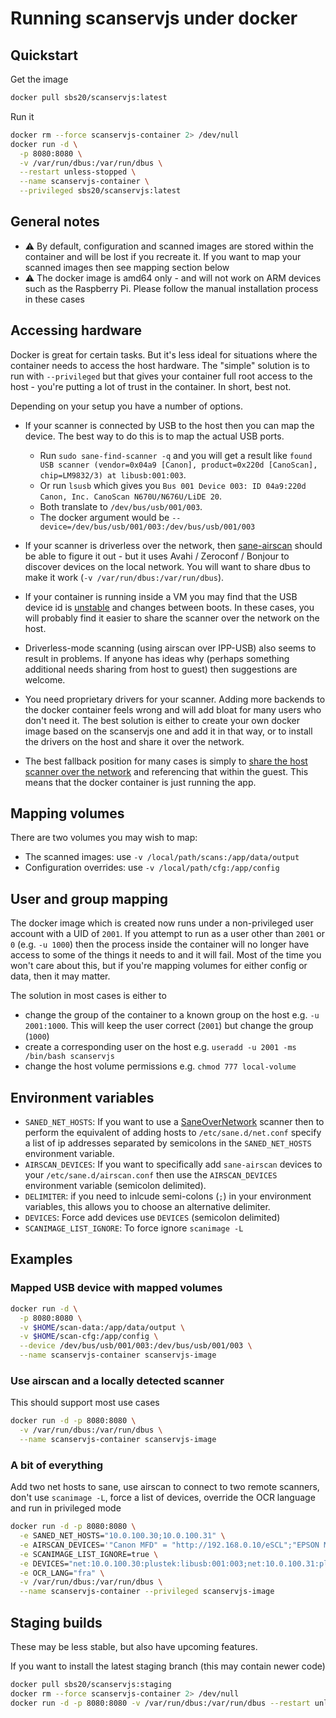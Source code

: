 # Running scanservjs under docker

## Quickstart

Get the image

```sh
docker pull sbs20/scanservjs:latest
```

Run it

```sh
docker rm --force scanservjs-container 2> /dev/null
docker run -d \
  -p 8080:8080 \
  -v /var/run/dbus:/var/run/dbus \
  --restart unless-stopped \
  --name scanservjs-container \
  --privileged sbs20/scanservjs:latest
```

## General notes

* ⚠ By default, configuration and scanned images are stored within the container
  and will be lost if you recreate it. If you want to map your scanned images
  then see mapping section below
* ⚠ The docker image is amd64 only - and will not work on ARM devices such as
  the Raspberry Pi. Please follow the manual installation process in these
  cases

## Accessing hardware

Docker is great for certain tasks. But it's less ideal for situations where the
container needs to access the host hardware. The "simple" solution is to run
with `--privileged` but that gives your container full root access to the host -
you're putting a lot of trust in the container. In short, best not.

Depending on your setup you have a number of options.

* If your scanner is connected by USB to the host then you can map the device.
  The best way to do this is to map the actual USB ports.
  * Run `sudo sane-find-scanner -q` and you will get a result like
    `found USB scanner (vendor=0x04a9 [Canon], product=0x220d [CanoScan], chip=LM9832/3) at libusb:001:003`.
  * Or run `lsusb` which gives you
    `Bus 001 Device 003: ID 04a9:220d Canon, Inc. CanoScan N670U/N676U/LiDE 20`.
  * Both translate to `/dev/bus/usb/001/003`.
  * The docker argument would be
    `--device=/dev/bus/usb/001/003:/dev/bus/usb/001/003`

* If your scanner is driverless over the network, then
  [sane-airscan](https://github.com/alexpevzner/sane-airscan) should be able to
  figure it out - but it uses Avahi / Zeroconf / Bonjour to discover devices on
  the local network. You will want to share dbus to make it work
  (`-v /var/run/dbus:/var/run/dbus`).

* If your container is running inside a VM you may find that the USB device id
  is [unstable](https://github.com/sbs20/scanservjs/issues/66) and changes
  between boots. In these cases, you will probably find it easier to share the
  scanner over the network on the host.

* Driverless-mode scanning (using airscan over IPP-USB) also seems to result in
  problems. If anyone has ideas why (perhaps something additional needs sharing
  from host to guest) then suggestions are welcome.

* You need proprietary drivers for your scanner. Adding more backends to the
  docker container feels wrong and will add bloat for many users who don't need
  it. The best solution is either to create your own docker image based on the
  scanservjs one and add it in that way, or to install the drivers on the host
  and share it over the network.
  
* The best fallback position for many cases is simply to
  [share the host scanner over the network](https://github.com/sbs20/scanservjs/issues/129#issuecomment-800226184)
  and referencing that within the guest. This means that the docker container is
  just running the app.

## Mapping volumes

There are two volumes you may wish to map:

* The scanned images: use `-v /local/path/scans:/app/data/output`
* Configuration overrides: use `-v /local/path/cfg:/app/config`

## User and group mapping

The docker image which is created now runs under a non-privileged user account
with a UID of `2001`. If you attempt to run as a user other than `2001` or `0`
(e.g. `-u 1000`) then the process inside the container will no longer have
access to some of the things it needs to and it will fail. Most of the time you
won't care about this, but if you're mapping volumes for either config or data,
then it may matter.

The solution in most cases is either to
* change the group of the container to a known group on the host e.g.
  `-u 2001:1000`. This will keep the user correct (`2001`) but change the group
  (`1000`)
* create a corresponding user on the host e.g.
  `useradd -u 2001 -ms /bin/bash scanservjs`
* change the host volume permissions e.g. `chmod 777 local-volume`

## Environment variables

* `SANED_NET_HOSTS`: If you want to use a
  [SaneOverNetwork](https://wiki.debian.org/SaneOverNetwork#Server_Configuration)
  scanner then to perform the equivalent of adding hosts to
  `/etc/sane.d/net.conf` specify a list of ip addresses separated by semicolons
  in the `SANED_NET_HOSTS` environment variable.
* `AIRSCAN_DEVICES`: If you want to specifically add `sane-airscan` devices to
  your `/etc/sane.d/airscan.conf` then use the `AIRSCAN_DEVICES` environment
  variable (semicolon delimited).
* `DELIMITER`: if you need to inlcude semi-colons (`;`) in your environment
  variables, this allows you to choose an alternative delimiter.
* `DEVICES`: Force add devices use `DEVICES` (semicolon delimited)
* `SCANIMAGE_LIST_IGNORE`: To force ignore `scanimage -L`

## Examples

### Mapped USB device with mapped volumes

```sh
docker run -d \
  -p 8080:8080 \
  -v $HOME/scan-data:/app/data/output \
  -v $HOME/scan-cfg:/app/config \
  --device /dev/bus/usb/001/003:/dev/bus/usb/001/003 \
  --name scanservjs-container scanservjs-image
```

### Use airscan and a locally detected scanner
This should support most use cases

```sh
docker run -d -p 8080:8080 \
  -v /var/run/dbus:/var/run/dbus \
  --name scanservjs-container scanservjs-image
```

### A bit of everything
Add two net hosts to sane, use airscan to connect to two remote scanners, don't
use `scanimage -L`, force a list of devices, override the OCR language and run
in privileged mode

```sh
docker run -d -p 8080:8080 \
  -e SANED_NET_HOSTS="10.0.100.30;10.0.100.31" \
  -e AIRSCAN_DEVICES='"Canon MFD" = "http://192.168.0.10/eSCL";"EPSON MFD" = "http://192.168.0.11/eSCL"' \
  -e SCANIMAGE_LIST_IGNORE=true \
  -e DEVICES="net:10.0.100.30:plustek:libusb:001:003;net:10.0.100.31:plustek:libusb:001:003;airscan:e0:Canon TR8500 series;airscan:e1:EPSON Cool Series" \
  -e OCR_LANG="fra" \
  -v /var/run/dbus:/var/run/dbus \
  --name scanservjs-container --privileged scanservjs-image
```

## Staging builds

These may be less stable, but also have upcoming features.

If you want to install the latest staging branch (this may contain newer code)

```sh
docker pull sbs20/scanservjs:staging
docker rm --force scanservjs-container 2> /dev/null
docker run -d -p 8080:8080 -v /var/run/dbus:/var/run/dbus --restart unless-stopped --name scanservjs-container --privileged sbs20/scanservjs:staging
```
